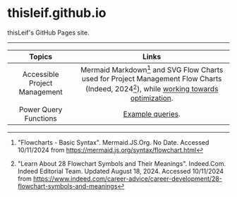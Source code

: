 # thisleif.github.io
thisLeif's GitHub Pages site.

---

| **Topics** | **Links** |
| :-------------------------: | :--------------: |
| Accessible Project Management | Mermaid Markdown[^1] and SVG Flow Charts used for Project Management Flow Charts (Indeed, 2024[^2]), while [working towards optimization](https://github.com/thisLeif/thisleif.github.io/blob/main/PM-Accessible.md). |
| Power Query Functions | [Example queries](https://github.com/thisLeif/thisleif.github.io/blob/main/PM-Accessible.md/Samples/PowerQuery). |

[^1]: "Flowcharts - Basic Syntax". Mermaid.JS.Org. No Date. Accessed 10/11/2024 from https://mermaid.js.org/syntax/flowchart.html  
[^2]: "Learn About 28 Flowchart Symbols and Their Meanings". Indeed.Com. Indeed Editorial Team. Updated August 18, 2024. Accessed 10/11/2024 from https://www.indeed.com/career-advice/career-development/28-flowchart-symbols-and-meanings